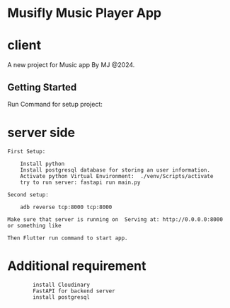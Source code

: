 # Musifly Music Player App

# client

A new project for Music app By MJ @2024.

## Getting Started

Run Command for setup project:

# server side
    First Setup:

        Install python
        Install postgresql database for storing an user information.
        Activate python Virtual Environment:  ./venv/Scripts/activate
        try to run server: fastapi run main.py

    Second setup:

        adb reverse tcp:8000 tcp:8000

    Make sure that server is running on  Serving at: http://0.0.0.0:8000 or something like

    Then Flutter run command to start app.

# Additional requirement

            install Cloudinary
            FastAPI for backend server
            install postgresql
